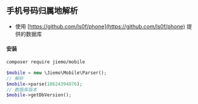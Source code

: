 ## 手机号码归属地解析

* 使用 [https://github.com/ls0f/phone](https://github.com/ls0f/phone) 提供的数据库

#### 安装

```bash
composer require jiemo/mobile

```

```php
$mobile = new \Jiemo\Mobile\Parser();
// 解析
$mobile->parse(18624394876);
// 数据库版本
$mobile->getDbVersion();
```
